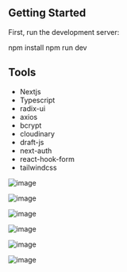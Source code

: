 ## Getting Started

First, run the development server:

npm install
npm run dev

## Tools

- Nextjs
- Typescript
- radix-ui
- axios
- bcrypt
- cloudinary
- draft-js
- next-auth
- react-hook-form
- tailwindcss

![image](https://github.com/Guilhermelolidev/Blogify/assets/141258877/991e838b-da15-46e0-9607-02896a187a0d)

![image](https://github.com/Guilhermelolidev/Blogify/assets/141258877/26b9a47c-9c86-424d-9d9c-0a0f82e98cf6)

![image](https://github.com/Guilhermelolidev/Blogify/assets/141258877/1ea866ed-a8ba-401e-b851-8dc74017fc1f)

![image](https://github.com/Guilhermelolidev/Blogify/assets/141258877/c38c0b2a-b1ec-4e74-83a3-ebc531ddfbe2)

![image](https://github.com/Guilhermelolidev/Blogify/assets/141258877/9ba8744d-0af1-4fa8-bc6c-398a020685a3)

![image](https://github.com/Guilhermelolidev/Blogify/assets/141258877/d88ab177-d4f9-4aae-b916-6d35ddee277c)

